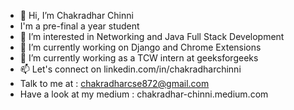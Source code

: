 - 👋 Hi, I’m Chakradhar Chinni
- I'm a pre-final a year student 
- 👀 I’m interested in Networking and Java Full Stack Development
- 🌱 I’m currently working on Django and Chrome Extensions
- 💞️ I’m currently working as a TCW intern at geeksforgeeks
- 📫 Let's connect on linkedin.com/in/chakradharchinni
- Talk to me at : chakradharcse872@gmail.com
- Have a look at my medium : chakradhar-chinni.medium.com
<!---
Chakradhar-Chinni/Chakradhar-Chinni is a ✨ special ✨ repository because its `README.md` (this file) appears on your GitHub profile.
You can click the Preview link to take a look at your changes.
--->
